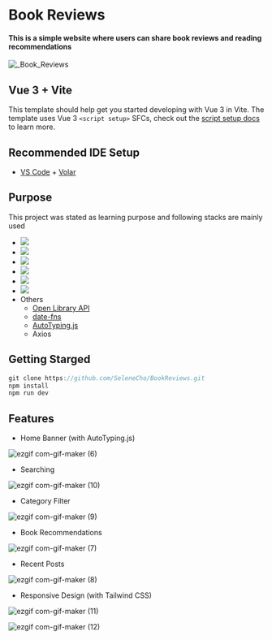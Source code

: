 # Book Reviews
#### This is a simple website where users can share book reviews and reading recommendations

![_Book_Reviews](https://user-images.githubusercontent.com/84310302/212539315-b78ddb02-d4da-431b-97bd-942c5121ac17.png)


## Vue 3 + Vite

This template should help get you started developing with Vue 3 in Vite. The template uses Vue 3 `<script setup>` SFCs, check out the [script setup docs](https://v3.vuejs.org/api/sfc-script-setup.html#sfc-script-setup) to learn more.

## Recommended IDE Setup

- [VS Code](https://code.visualstudio.com/) + [Volar](https://marketplace.visualstudio.com/items?itemName=Vue.volar)




## Purpose
This project was stated as learning purpose and following stacks are mainly used
   * <img src="https://img.shields.io/badge/Vue-4FC08D?style=flat-square&logo=vue.js&logoColor=white"/>
   * <img src="https://img.shields.io/badge/TailwindCSS-06B6D4?style=flat-square&logo=tailwindcss&logoColor=white"/>
   * <img src="https://img.shields.io/badge/Sass-CC6699?style=flat-square&logo=sass&logoColor=white"/>
   * <img src="https://img.shields.io/badge/JavaScript-F7DF1E?style=flat-square&logo=javascript&logoColor=white"/>
   * <img src="https://img.shields.io/badge/Vite-646CFF?style=flat-square&logo=vite&logoColor=white"/>
   * <img src="https://img.shields.io/badge/Firebase-FFCA28?style=flat-square&logo=firebase&logoColor=white"/>
   * Others
     * [Open Library API](https://openlibrary.org/dev/docs/api/search)
     * [date-fns](https://date-fns.org/)
     * [AutoTyping.js](https://github.com/igor-stojcic/AutoTyping.js)
     * Axios

     
  

## Getting Starged

 ```js
 git clone https://github.com/SeleneCho/BookReviews.git
 npm install
 npm run dev

 ```


## Features

  * Home Banner (with AutoTyping.js)
  
  ![ezgif com-gif-maker (6)](https://user-images.githubusercontent.com/84310302/212540621-0e332d73-6d14-46ca-b45e-dc9bd3731031.gif)
  
  
  * Searching
    
  ![ezgif com-gif-maker (10)](https://user-images.githubusercontent.com/84310302/212542056-58db6ed5-b64a-4ba7-bfc4-469ba2fb7705.gif)



  * Category Filter
  
  ![ezgif com-gif-maker (9)](https://user-images.githubusercontent.com/84310302/212541638-60468263-ce7f-4058-8c27-c2082aa50c8f.gif)
  
  

  * Book Recommendations
  
   ![ezgif com-gif-maker (7)](https://user-images.githubusercontent.com/84310302/212540929-3e1bb058-f888-4dc7-90a7-435c1d6b5fb9.gif)


  
  * Recent Posts
  
  ![ezgif com-gif-maker (8)](https://user-images.githubusercontent.com/84310302/212541387-170ee393-a59e-4344-b23c-964ea0b3668a.gif)

  
  * Responsive Design (with Tailwind CSS)
  
  ![ezgif com-gif-maker (11)](https://user-images.githubusercontent.com/84310302/212542167-1f90ec4a-eb58-4ab6-9473-36706b5eae22.gif)

  ![ezgif com-gif-maker (12)](https://user-images.githubusercontent.com/84310302/212542230-fb1e77ca-7993-4bb1-9cb7-d23a62f76a45.gif)

 
